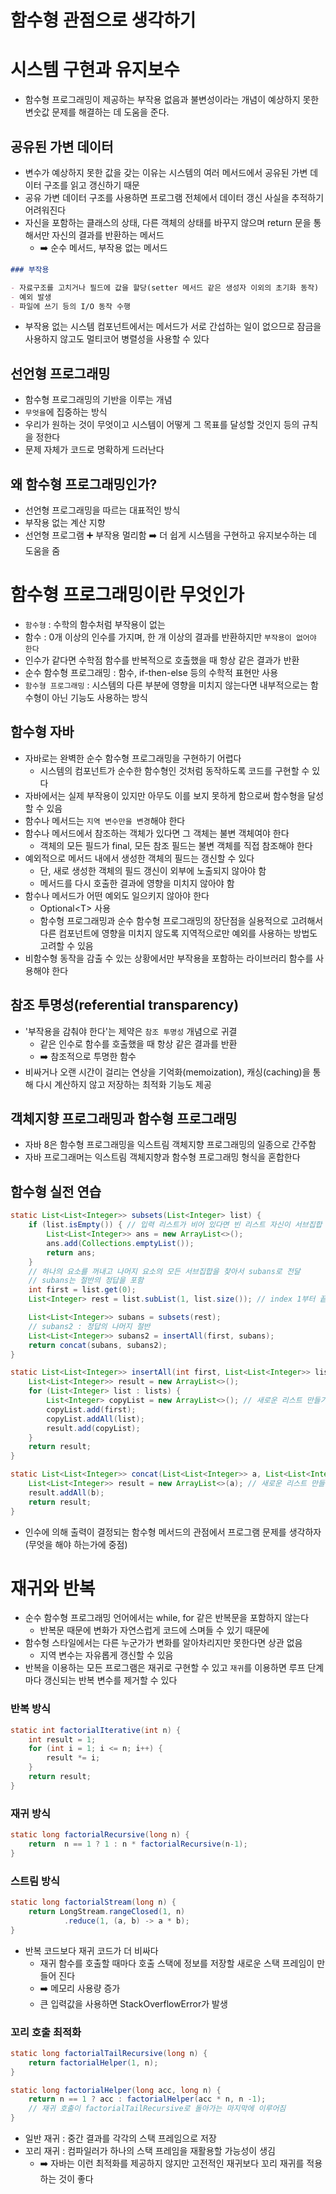 # 함수형 관점으로 생각하기

# 시스템 구현과 유지보수

- 함수형 프로그래밍이 제공하는 부작용 없음과 불변성이라는 개념이 예상하지 못한 변숫값 문제를 해결하는 데 도움을 준다.

## 공유된 가변 데이터

- 변수가 예상하지 못한 값을 갖는 이유는 시스템의 여러 메서드에서 공유된 가변 데이터 구조를 읽고 갱신하기 때문
- 공유 가변 데이터 구조를 사용하면 프로그램 전체에서 데이터 갱신 사실을 추적하기 어려워진다
- 자신을 포함하는 클래스의 상태, 다른 객체의 상태를 바꾸지 않으며 return 문을 통해서만 자신의 결과를 반환하는 메서드
  - ➡️ 순수 메서드, 부작용 없는 메서드

```markdown
### 부작용

- 자료구조를 고치거나 필드에 값을 할당(setter 메서드 같은 생성자 이외의 초기화 동작)
- 예외 발생
- 파일에 쓰기 등의 I/O 동작 수행
```

- 부작용 없는 시스템 컴포넌트에서는 메서드가 서로 간섭하는 일이 없으므로 잠금을 사용하지 않고도 멀티코어 병렬성을 사용할 수 있다

## 선언형 프로그래밍

- 함수형 프로그래밍의 기반을 이루는 개념
- `무엇을`에 집중하는 방식
- 우리가 원하는 것이 무엇이고 시스템이 어떻게 그 목표를 달성할 것인지 등의 규칙을 정한다
- 문제 자체가 코드로 명확하게 드러난다

## 왜 함수형 프로그래밍인가?

- 선언형 프로그래밍을 따르는 대표적인 방식
- 부작용 없는 계산 지향
- 선언형 프로그램 ➕ 부작용 멀리함 ➡️ 더 쉽게 시스템을 구현하고 유지보수하는 데 도움을 줌

# 함수형 프로그래밍이란 무엇인가

- `함수형` : 수학의 함수처럼 부작용이 없는
- 함수 : 0개 이상의 인수를 가지며, 한 개 이상의 결과를 반환하지만 `부작용이 없어야 한다`
- 인수가 같다면 수학점 함수를 반복적으로 호출했을 때 항상 같은 결과가 반환
- 순수 함수형 프로그래밍 : 함수, if-then-else 등의 수학적 표현만 사용
- `함수형 프로그래밍` : 시스템의 다른 부분에 영향을 미치지 않는다면 내부적으로는 함수형이 아닌 기능도 사용하는 방식

## 함수형 자바

- 자바로는 완벽한 순수 함수형 프로그래밍을 구현하기 어렵다
  - 시스템의 컴포넌트가 순수한 함수형인 것처럼 동작하도록 코드를 구현할 수 있다
- 자바에서는 실제 부작용이 있지만 아무도 이를 보지 못하게 함으로써 함수형을 달성할 수 있음
- 함수나 메서드는 `지역 변수만을 변경`해야 한다
- 함수나 메서드에서 참조하는 객체가 있다면 그 객체는 불변 객체여야 한다
  - 객체의 모든 필드가 final, 모든 참조 필드는 불변 객체를 직접 참조해야 한다
- 예외적으로 메서드 내에서 생성한 객체의 필드는 갱신할 수 있다
  - 단, 새로 생성한 객체의 필드 갱신이 외부에 노출되지 않아야 함
  - 메서드를 다시 호출한 결과에 영향을 미치지 않아야 함
- 함수나 메서드가 어떤 예외도 일으키지 않아야 한다
  - Optional\<T> 사용
  - 함수형 프로그래밍과 순수 함수형 프로그래밍의 장단점을 실용적으로 고려해서 다른 컴포넌트에 영향을 미치지 않도록 지역적으로만 예외를 사용하는 방법도 고려할 수 있음
- 비함수형 동작을 감출 수 있는 상황에서만 부작용을 포함하는 라이브러리 함수를 사용해야 한다

## 참조 투명성(referential transparency)

- '부작용을 감춰야 한다'는 제약은 `참조 투명성` 개념으로 귀결
  - 같은 인수로 함수를 호출했을 때 항상 같은 결과를 반환
  - ➡️ 참조적으로 투명한 함수
- 비싸거나 오랜 시간이 걸리는 연상을 기억화(memoization), 캐싱(caching)을 통해 다시 계산하지 않고 저장하는 최적화 기능도 제공

## 객체지향 프로그래밍과 함수형 프로그래밍

- 자바 8은 함수형 프로그래밍을 익스트림 객체지향 프로그래밍의 일종으로 간주함
- 자바 프로그래머는 익스트림 객체지향과 함수형 프로그래밍 형식을 혼합한다

## 함수형 실전 연습

```java
static List<List<Integer>> subsets(List<Integer> list) {
    if (list.isEmpty()) { // 입력 리스트가 비어 있다면 빈 리스트 자신이 서브집합
        List<List<Integer>> ans = new ArrayList<>();
        ans.add(Collections.emptyList());
        return ans;
    }
    // 하나의 요소를 꺼내고 나머지 요소의 모든 서브집합을 찾아서 subans로 전달
    // subans는 절반의 정답을 포함
    int first = list.get(0);
    List<Integer> rest = list.subList(1, list.size()); // index 1부터 끝까지

    List<List<Integer>> subans = subsets(rest);
    // subans2 : 정답의 나머지 절반
    List<List<Integer>> subans2 = insertAll(first, subans);
    return concat(subans, subans2);
}

static List<List<Integer>> insertAll(int first, List<List<Integer>> lists) {
    List<List<Integer>> result = new ArrayList<>();
    for (List<Integer> list : lists) {
        List<Integer> copyList = new ArrayList<>(); // 새로운 리스트 만들기
        copyList.add(first);
        copyList.addAll(list);
        result.add(copyList);
    }
    return result;
}

static List<List<Integer>> concat(List<List<Integer>> a, List<List<Integer>> b) {
    List<List<Integer>> result = new ArrayList<>(a); // 새로운 리스트 만들기
    result.addAll(b);
    return result;
}
```

- 인수에 의해 출력이 결정되는 함수형 메서드의 관점에서 프로그램 문제를 생각하자(무엇을 해야 하는가에 중점)

# 재귀와 반복

- 순수 함수형 프로그래밍 언어에서는 while, for 같은 반복문을 포함하지 않는다
  - 반복문 때문에 변화가 자연스럽게 코드에 스며들 수 있기 때문에
- 함수형 스타일에서는 다른 누군가가 변화를 알아차리지만 못한다면 상관 없음
  - 지역 변수는 자유롭게 갱신할 수 있음
- 반복을 이용하는 모든 프로그램은 재귀로 구현할 수 있고 `재귀`를 이용하면 루프 단계마다 갱신되는 반복 변수를 제거할 수 있다

### 반복 방식

```java
static int factorialIterative(int n) {
    int result = 1;
    for (int i = 1; i <= n; i++) {
        result *= i;
    }
    return result;
}
```

### 재귀 방식

```java
static long factorialRecursive(long n) {
    return  n == 1 ? 1 : n * factorialRecursive(n-1);
}
```

### 스트림 방식

```java
static long factorialStream(long n) {
    return LongStream.rangeClosed(1, n)
            .reduce(1, (a, b) -> a * b);
}
```

- 반복 코드보다 재귀 코드가 더 비싸다
  - 재귀 함수를 호출할 때마다 호출 스택에 정보를 저장할 새로운 스택 프레임이 만들어 진다
  - ➡️ 메모리 사용량 증가
  - 큰 입력값을 사용하면 StackOverflowError가 발생

### 꼬리 호출 최적화

```java
static long factorialTailRecursive(long n) {
    return factorialHelper(1, n);
}

static long factorialHelper(long acc, long n) {
    return n == 1 ? acc : factorialHelper(acc * n, n -1);
    // 재귀 호출이 factorialTailRecursive로 돌아가는 마지막에 이루어짐
}
```

- 일반 재귀 : 중간 결과를 각각의 스택 프레임으로 저장
- 꼬리 재귀 : 컴파일러가 하나의 스택 프레임을 재활용할 가능성이 생김
  - ➡️ 자바는 이런 최적화를 제공하지 않지만 고전적인 재귀보다 꼬리 재귀를 적용하는 것이 좋다
